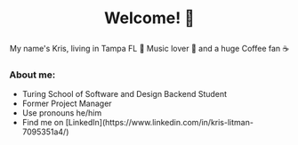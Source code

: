 # <p align='center'>Welcome!  🕺 </p>

<p align='center'>My name's Kris, living in Tampa FL 🌴 Music lover 🎸 and a huge Coffee fan ☕</p>

### About me:
<ul>
  <li>Turing School of Software and Design Backend Student</li>
  <li>Former Project Manager</li>
  <li>Use pronouns he/him</li>
  <li>Find me on [LinkedIn](https://www.linkedin.com/in/kris-litman-7095351a4/)</li>
  <ul>


